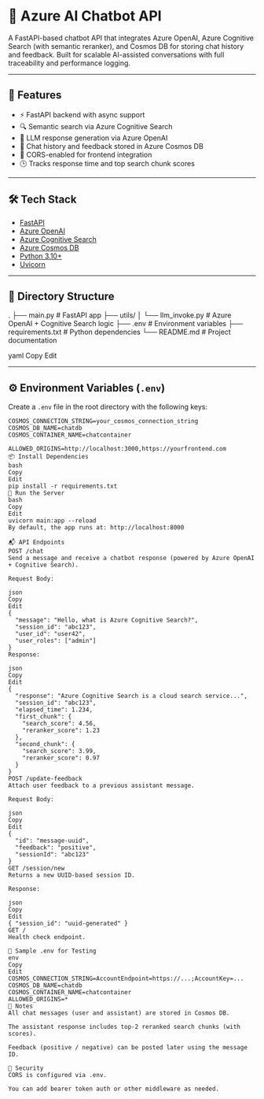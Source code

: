 # 🤖 Azure AI Chatbot API

A FastAPI-based chatbot API that integrates Azure OpenAI, Azure Cognitive Search (with semantic reranker), and Cosmos DB for storing chat history and feedback. Built for scalable AI-assisted conversations with full traceability and performance logging.

---

## 🚀 Features

- ⚡ FastAPI backend with async support
- 🔍 Semantic search via Azure Cognitive Search
- 🧠 LLM response generation via Azure OpenAI
- 💾 Chat history and feedback stored in Azure Cosmos DB
- 🧪 CORS-enabled for frontend integration
- 🕒 Tracks response time and top search chunk scores

---

## 🛠️ Tech Stack

- [FastAPI](https://fastapi.tiangolo.com/)
- [Azure OpenAI](https://learn.microsoft.com/en-us/azure/cognitive-services/openai/)
- [Azure Cognitive Search](https://learn.microsoft.com/en-us/azure/search/search-what-is-azure-search)
- [Azure Cosmos DB](https://learn.microsoft.com/en-us/azure/cosmos-db/introduction)
- [Python 3.10+](https://www.python.org/)
- [Uvicorn](https://www.uvicorn.org/)

---

## 🧩 Directory Structure

.
├── main.py # FastAPI app
├── utils/
│ └── llm_invoke.py # Azure OpenAI + Cognitive Search logic
├── .env # Environment variables
├── requirements.txt # Python dependencies
└── README.md # Project documentation

yaml
Copy
Edit

---

## ⚙️ Environment Variables (`.env`)

Create a `.env` file in the root directory with the following keys:

```env
COSMOS_CONNECTION_STRING=your_cosmos_connection_string
COSMOS_DB_NAME=chatdb
COSMOS_CONTAINER_NAME=chatcontainer

ALLOWED_ORIGINS=http://localhost:3000,https://yourfrontend.com
📦 Install Dependencies
bash
Copy
Edit
pip install -r requirements.txt
🏃 Run the Server
bash
Copy
Edit
uvicorn main:app --reload
By default, the app runs at: http://localhost:8000

📬 API Endpoints
POST /chat
Send a message and receive a chatbot response (powered by Azure OpenAI + Cognitive Search).

Request Body:

json
Copy
Edit
{
  "message": "Hello, what is Azure Cognitive Search?",
  "session_id": "abc123",
  "user_id": "user42",
  "user_roles": ["admin"]
}
Response:

json
Copy
Edit
{
  "response": "Azure Cognitive Search is a cloud search service...",
  "session_id": "abc123",
  "elapsed_time": 1.234,
  "first_chunk": {
    "search_score": 4.56,
    "reranker_score": 1.23
  },
  "second_chunk": {
    "search_score": 3.99,
    "reranker_score": 0.97
  }
}
POST /update-feedback
Attach user feedback to a previous assistant message.

Request Body:

json
Copy
Edit
{
  "id": "message-uuid",
  "feedback": "positive",
  "sessionId": "abc123"
}
GET /session/new
Returns a new UUID-based session ID.

Response:

json
Copy
Edit
{ "session_id": "uuid-generated" }
GET /
Health check endpoint.

🧪 Sample .env for Testing
env
Copy
Edit
COSMOS_CONNECTION_STRING=AccountEndpoint=https://...;AccountKey=...
COSMOS_DB_NAME=chatdb
COSMOS_CONTAINER_NAME=chatcontainer
ALLOWED_ORIGINS=*
📝 Notes
All chat messages (user and assistant) are stored in Cosmos DB.

The assistant response includes top-2 reranked search chunks (with scores).

Feedback (positive / negative) can be posted later using the message ID.

🔐 Security
CORS is configured via .env.

You can add bearer token auth or other middleware as needed.